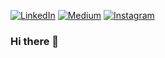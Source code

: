 [![LinkedIn](https://img.shields.io/badge/in%2FRicardoZambon-blue?logo=LinkedIn&logoColor=white)](https://www.linkedin.com/in/ricardozambon)
[![Medium](https://img.shields.io/badge/%40Ricardo.Zambon-black?logo=Medium&logoColor=white)](https://medium.com/@ricardo.zambon)
[![Instagram](https://img.shields.io/badge/%40ZambonRicardo-blueviolet?logo=Instagram&logoColor=white&?color=white)](https://www.instagram.com/zambonricardo)

### Hi there 👋

<!--
**RicardoZambon/RicardoZambon** is a ✨ _special_ ✨ repository because its `README.md` (this file) appears on your GitHub profile.

Here are some ideas to get you started:

- 🔭 I’m currently working on ...
- 🌱 I’m currently learning ...
- 👯 I’m looking to collaborate on ...
- 🤔 I’m looking for help with ...
- 💬 Ask me about ...
- 📫 How to reach me: ...
- 😄 Pronouns: ...
- ⚡ Fun fact: ...
-->
